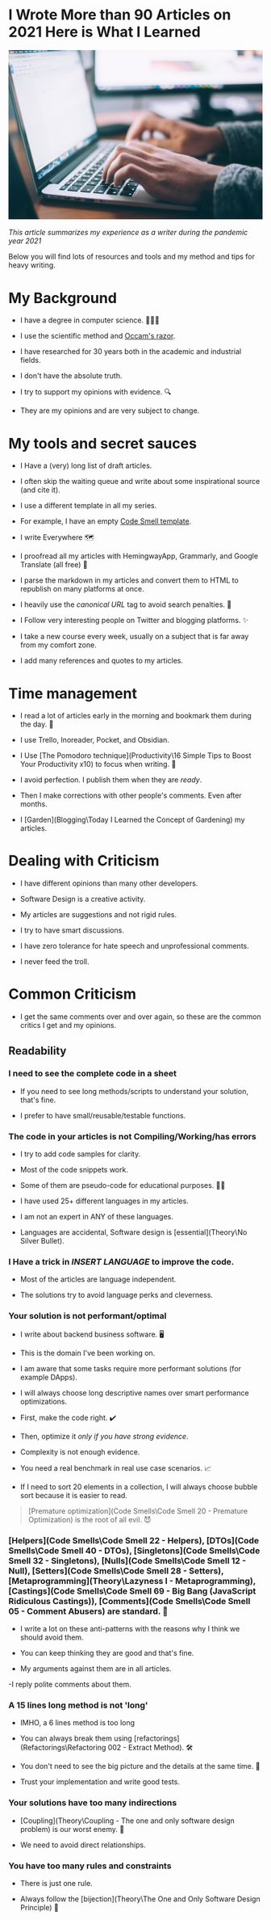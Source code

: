 # I Wrote More than 90 Articles on 2021 Here is What I Learned

![I Wrote More than 90 Articles on 2021 Here is What I Learned](glenn-carstens-peters-npxXWgQ33ZQ-unsplash.jpg)

*This article summarizes my experience as a writer during the pandemic year 2021*

Below you will find lots of resources and tools and my method and tips for heavy writing.

# My Background

- I have a degree in computer science. 👨🏽‍🔬

- I use the scientific method and [Occam's razor](https://en.wikipedia.org/wiki/Occam%27s_razor).

- I have researched for 30 years both in the academic and industrial fields.

- I don't have the absolute truth. 

- I try to support my opinions with evidence. 🔍

- They are my opinions and are very subject to change.

# My tools and secret sauces

- I Have a (very) long list of draft articles.

- I often skip the waiting queue and write about some inspirational source (and cite it).

- I use a different template in all my series. 

- For example, I have an empty [Code Smell template](https://maximilianocontieri/series/code-smells).

- I write Everywhere 🗺️

- I proofread all my articles with HemingwayApp, Grammarly, and Google Translate (all free) 🔡

- I parse the markdown in my articles and convert them to HTML to republish on many platforms at once. 

- I heavily use the *canonical URL* tag to avoid search penalties. 🔎

- I Follow very interesting people on Twitter and blogging platforms. ✨

- I take a new course every week, usually on a subject that is far away from my comfort zone.

- I add many references and quotes to my articles.

# Time management

- I read a lot of articles early in the morning and bookmark them during the day. 🌅

- I use Trello, Inoreader, Pocket, and Obsidian.

- I Use [The Pomodoro technique](Productivity\16 Simple Tips to Boost Your Productivity x10) to focus when writing. 🍅

- I avoid perfection. I publish them when they are *ready*. 

- Then I make corrections with other people's comments. Even after months.

- I [Garden](Blogging\Today I Learned the Concept of Gardening) my articles.

# Dealing with Criticism

- I have different opinions than many other developers.

- Software Design is a creative activity. 

- My articles are suggestions and not rigid rules.

- I try to have smart discussions.

- I have zero tolerance for hate speech and unprofessional comments.

- I never feed the troll.

# Common Criticism

- I get the same comments over and over again, so these are the common critics I get and my opinions.

## Readability

### I need to see the complete code in a sheet

- If you need to see long methods/scripts to understand your solution, that's fine.

- I prefer to have small/reusable/testable functions.

### The code in your articles is not Compiling/Working/has errors

- I try to add code samples for clarity.

- Most of the code snippets work.

- Some of them are pseudo-code for educational purposes. 👨‍🏫

- I have used 25+ different languages in my articles.

- I am not an expert in ANY of these languages.

- Languages are accidental, Software design is [essential](Theory\No Silver Bullet).

### I Have a trick in *INSERT LANGUAGE* to improve the code.

- Most of the articles are language independent.

- The solutions try to avoid language perks and cleverness.

### Your solution is not performant/optimal

- I write about backend business software. 🖥️

- This is the domain I've been working on.

- I am aware that some tasks require more performant solutions (for example DApps).

- I will always choose long descriptive names over smart performance optimizations.

- First, make the code right. ✔️

- Then, optimize it *only if you have strong evidence*.

- Complexity is not enough evidence. 

- You need a real benchmark in real use case scenarios. 📈

- If I need to sort 20 elements in a collection, I will always choose bubble sort because it is easier to read.

> [Premature optimization](Code Smells\Code Smell 20 - Premature Optimization) is the root of all evil. 😈

### [Helpers](Code Smells\Code Smell 22 - Helpers), [DTOs](Code Smells\Code Smell 40 - DTOs), [Singletons](Code Smells\Code Smell 32 - Singletons), [Nulls](Code Smells\Code Smell 12 - Null), [Setters](Code Smells\Code Smell 28 - Setters), [Metaprogramming](Theory\Lazyness I - Metaprogramming), [Castings](Code Smells\Code Smell 69 - Big Bang (JavaScript Ridiculous Castings)), [Comments](Code Smells\Code Smell 05 - Comment Abusers) are standard. 🙈

- I write a lot on these anti-patterns with the reasons why I think we should avoid them.

- You can keep thinking they are good and that's fine.

- My arguments against them are in all articles.

-I reply polite comments about them.

### A 15 lines long method is not 'long'

- IMHO, a 6 lines method is too long

- You can always break them using [refactorings](Refactorings\Refactoring 002 - Extract Method).  🛠️

- You don't need to see the big picture and the details at the same time. 🌳

- Trust your implementation and write good tests.

### Your solutions have too many indirections

- [Coupling](Theory\Coupling - The one and only software design problem) is our worst enemy. 🙅

- We need to avoid direct relationships.

### You have too many rules and constraints 

- There is just one rule.

- Always follow the [bijection](Theory\The One and Only Software Design Principle) 🔀